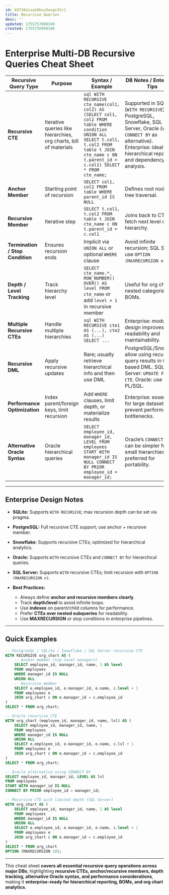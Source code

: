 ```yaml
---
id: k9734oixao6buu5ovgx3tc1
title: Recursive Queries
desc: ''
updated: 1755757000349
created: 1755756994106
---
```


# **Enterprise Multi-DB Recursive Queries Cheat Sheet**

| Recursive Query Type             | Purpose                                                           | Syntax / Example                                                                                                                                                                                         | DB Notes / Enterprise Tips                                                                                                                                                                  |
| -------------------------------- | ----------------------------------------------------------------- | -------------------------------------------------------------------------------------------------------------------------------------------------------------------------------------------------------- | ------------------------------------------------------------------------------------------------------------------------------------------------------------------------------------------- |
| **Recursive CTE**                | Iterative queries like hierarchies, org charts, bill of materials | `sql WITH RECURSIVE cte_name(col1, col2) AS (SELECT col1, col2 FROM table WHERE condition UNION ALL SELECT t.col1, t.col2 FROM table t JOIN cte_name c ON t.parent_id = c.col1) SELECT * FROM cte_name;` | Supported in SQLite (`WITH RECURSIVE`), PostgreSQL, Snowflake, SQL Server, Oracle (with `CONNECT BY` as alternative). Enterprise: ideal for hierarchical reporting and dependency analysis. |
| **Anchor Member**                | Starting point of recursion                                       | `SELECT col1, col2 FROM table WHERE parent_id IS NULL`                                                                                                                                                   | Defines root nodes for tree traversal.                                                                                                                                                      |
| **Recursive Member**             | Iterative step                                                    | `SELECT t.col1, t.col2 FROM table t JOIN cte_name c ON t.parent_id = c.col1`                                                                                                                             | Joins back to CTE to fetch next level of hierarchy.                                                                                                                                         |
| **Termination / Stop Condition** | Ensures recursion ends                                            | Implicit via `UNION ALL` or optional `WHERE` clause                                                                                                                                                      | Avoid infinite recursion; SQL Server: use `OPTION (MAXRECURSION n)`.                                                                                                                        |
| **Depth / Level Tracking**       | Track hierarchy level                                             | `SELECT cte_name.*, ROW_NUMBER() OVER() AS level FROM cte_name` or add `level + 1` in recursive member                                                                                                   | Useful for org charts, nested categories, or BOMs.                                                                                                                                          |
| **Multiple Recursive CTEs**      | Handle multiple hierarchies                                       | `sql WITH RECURSIVE cte1 AS (...), cte2 AS (...) SELECT ...`                                                                                                                                             | Enterprise: modular design improves readability and maintainability.                                                                                                                        |
| **Recursive DML**                | Apply recursive updates                                           | Rare; usually retrieve hierarchical info and then use DML                                                                                                                                                | PostgreSQL/Snowflake allow using recursive query results in CTE-based DML. SQL Server: `UPDATE FROM CTE`. Oracle: use PL/SQL.                                                               |
| **Performance Optimization**     | Index parent/foreign keys, limit recursion                        | Add `WHERE` clauses, limit depth, or materialize results                                                                                                                                                 | Enterprise: essential for large datasets; prevent performance bottlenecks.                                                                                                                  |
| **Alternative Oracle Syntax**    | Oracle hierarchical queries                                       | `SELECT employee_id, manager_id, LEVEL FROM employees START WITH manager_id IS NULL CONNECT BY PRIOR employee_id = manager_id;`                                                                          | Oracle’s `CONNECT BY` can be simpler for small hierarchies; CTE preferred for portability.                                                                                                  |

---

## **Enterprise Design Notes**

* **SQLite:** Supports `WITH RECURSIVE`; max recursion depth can be set via pragma.
* **PostgreSQL:** Full recursive CTE support; use anchor + recursive member.
* **Snowflake:** Supports recursive CTEs; optimized for hierarchical analytics.
* **Oracle:** Supports `WITH` recursive CTEs and `CONNECT BY` for hierarchical queries.
* **SQL Server:** Supports `WITH` recursive CTEs; limit recursion with `OPTION (MAXRECURSION n)`.
* **Best Practices:**

  * Always define **anchor and recursive members clearly**.
  * Track **depth/level** to avoid infinite loops.
  * Use **indexes** on parent/child columns for performance.
  * Prefer **CTEs over nested subqueries** for readability.
  * Use **MAXRECURSION** or stop conditions in enterprise pipelines.

---

## **Quick Examples**

```sql
-- PostgreSQL / SQLite / Snowflake / SQL Server recursive CTE
WITH RECURSIVE org_chart AS (
    -- Anchor member (top-level managers)
    SELECT employee_id, manager_id, name, 1 AS level
    FROM employees
    WHERE manager_id IS NULL
    UNION ALL
    -- Recursive member
    SELECT e.employee_id, e.manager_id, e.name, c.level + 1
    FROM employees e
    JOIN org_chart c ON e.manager_id = c.employee_id
)
SELECT * FROM org_chart;

-- Oracle recursive CTE
WITH org_chart (employee_id, manager_id, name, lvl) AS (
    SELECT employee_id, manager_id, name, 1
    FROM employees
    WHERE manager_id IS NULL
    UNION ALL
    SELECT e.employee_id, e.manager_id, e.name, c.lvl + 1
    FROM employees e
    JOIN org_chart c ON e.manager_id = c.employee_id
)
SELECT * FROM org_chart;

-- Oracle alternative using CONNECT BY
SELECT employee_id, manager_id, LEVEL AS lvl
FROM employees
START WITH manager_id IS NULL
CONNECT BY PRIOR employee_id = manager_id;

-- Recursive CTE with limited depth (SQL Server)
WITH org_chart AS (
    SELECT employee_id, manager_id, name, 1 AS level
    FROM employees
    WHERE manager_id IS NULL
    UNION ALL
    SELECT e.employee_id, e.manager_id, e.name, c.level + 1
    FROM employees e
    JOIN org_chart c ON e.manager_id = c.employee_id
)
SELECT * FROM org_chart
OPTION (MAXRECURSION 10);
```

---

This cheat sheet **covers all essential recursive query operations across major DBs**, highlighting **recursive CTEs, anchor/recursive members, depth tracking, alternative Oracle syntax, and performance considerations**, making it **enterprise-ready for hierarchical reporting, BOMs, and org chart analytics**.

